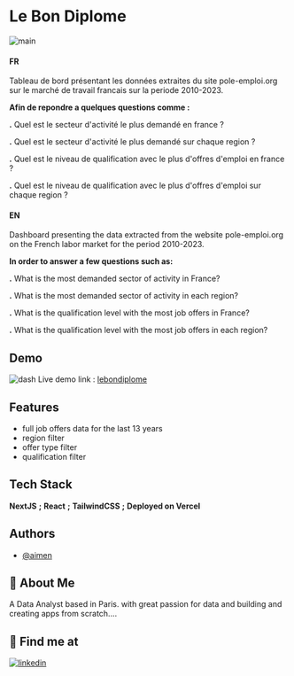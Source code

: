 
# Le Bon Diplome
![main](https://github.com/aimenonly/lebondiplome/assets/122035147/ed5a0600-e82c-47c7-8517-61b45e83f1ae)

#### FR

Tableau de bord présentant les données extraites du site pole-emploi.org sur le marché de travail francais sur la periode 2010-2023.

**Afin de repondre a quelques questions comme :**

**.** Quel est le secteur d'activité le plus demandé en france ?

**.** Quel est le secteur d'activité le plus demandé sur chaque region ?

**.** Quel est le niveau de qualification avec le plus d'offres d'emploi en france ?

**.** Quel est le niveau de qualification avec le plus d'offres d'emploi sur chaque region ?

#### EN

Dashboard presenting the data extracted from the website pole-emploi.org on the French labor market for the period 2010-2023.

**In order to answer a few questions such as:**

**.** What is the most demanded sector of activity in France?

**.** What is the most demanded sector of activity in each region?

**.** What is the qualification level with the most job offers in France?

**.** What is the qualification level with the most job offers in each region?
## Demo
![dash](https://github.com/aimenonly/lebondiplome/assets/122035147/cb6bebfb-1a41-43e4-b875-a60d4146fa7d)
Live demo link : [lebondiplome](https://www.lebondiplome.com/)




## Features

- full job offers data for the last 13 years
- region filter
- offer type filter
- qualification filter


## Tech Stack

**NextJS** **;**
**React** **;**
**TailwindCSS** **;**
**Deployed on Vercel**



## Authors

- [@aimen](https://github.com/aimenonly)


## 🚀 About Me
A Data Analyst based in Paris. with great passion for data and building and creating apps from scratch....


## 🔗 Find me at

[![linkedin](https://img.shields.io/badge/linkedin-0A66C2?style=for-the-badge&logo=linkedin&logoColor=white)](https://www.linkedin.com/in/aimen-bennacer/)

